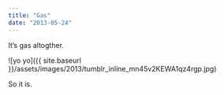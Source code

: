 ```yaml
---
title: "Gas"
date: "2013-05-24"
---
```


It’s gas altogther.

![yo yo]({{ site.baseurl }}/assets/images/2013/tumblr_inline_mn45v2KEWA1qz4rgp.jpg)

So it is.
